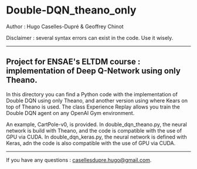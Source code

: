# Double-DQN_theano_only

Author : Hugo Caselles-Dupré & Geoffrey Chinot

Disclaimer : several syntax errors can exist in the code. Use it wisely.

---------------------------------------
Project for ENSAE's ELTDM course : implementation of Deep Q-Network using only Theano. 
---------------------------------------

In this directory you can find a Python code with the implementation of Double DQN using only Theano, and another version using where Kears on top of Theano is used. The class Experience Replay allows you train the Double DQN agent on any OpenAI Gym environment.

An example, CartPole-v0, is provided. In double_dqn_theano.py, the neural network is build with Theano, and the code is compatible with the use of GPU via CUDA. In double_dqn_keras.py, the neural network is defined with Keras, adn the code is also compatible with the use of GPU via CUDA.

------------------------------------------

If you have any questions : casellesdupre.hugo@gmail.com.
